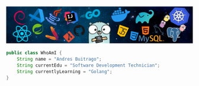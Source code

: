 ![Github Banner](https://github.com/AndresBC-Dev/images/blob/main/ANDRESBANNER.jpg)

```java
public class WhoAmI {
    String name = "Andres Buitrago";
    String currentEdu = "Software Development Technician";
    String currentlyLearning = "Golang";
}

